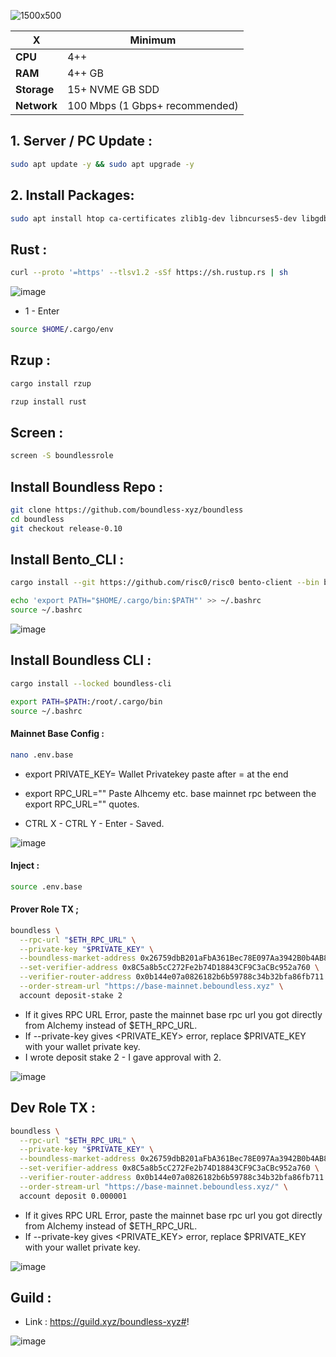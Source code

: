![1500x500](https://github.com/user-attachments/assets/b262662f-848e-4558-9aa4-7945e585b857)

| X        | Minimum              |
|------------------|----------------------------|
| **CPU**          | 4++ |
| **RAM**          | 4++ GB                   |
| **Storage**      | 15+ NVME GB SDD                   |
| **Network**      | 100 Mbps (1 Gbps+ recommended) |

## 1. Server / PC Update : 

```bash
sudo apt update -y && sudo apt upgrade -y
```
## 2. Install Packages:

```bash
sudo apt install htop ca-certificates zlib1g-dev libncurses5-dev libgdbm-dev libnss3-dev tmux iptables curl nvme-cli git wget make jq libleveldb-dev build-essential pkg-config ncdu tar clang bsdmainutils lsb-release libssl-dev libreadline-dev libffi-dev jq gcc screen file unzip lz4 -y
```


## Rust : 
```bash
curl --proto '=https' --tlsv1.2 -sSf https://sh.rustup.rs | sh
```

![image](https://github.com/user-attachments/assets/0efae43c-b5ba-488c-9f3e-de0aa12698f4)


- 1 - Enter
```bash
source $HOME/.cargo/env
```

## Rzup : 
```bash
cargo install rzup
```
```bash
rzup install rust
```

## Screen : 

```bash
screen -S boundlessrole
```

## Install Boundless Repo : 

```bash
git clone https://github.com/boundless-xyz/boundless
cd boundless
git checkout release-0.10
```

## Install Bento_CLI : 
```bash
cargo install --git https://github.com/risc0/risc0 bento-client --bin bento_cli
```
```bash
echo 'export PATH="$HOME/.cargo/bin:$PATH"' >> ~/.bashrc
source ~/.bashrc
```
![image](https://github.com/user-attachments/assets/140f0ddf-ee3f-4202-933d-5c7b27c98e3e)

## Install Boundless CLI  : 
```bash
cargo install --locked boundless-cli
```
```bash
export PATH=$PATH:/root/.cargo/bin
source ~/.bashrc
```

#### Mainnet Base Config : 
```bash
nano .env.base
```
- export PRIVATE_KEY= Wallet Privatekey paste after = at the end
- export RPC_URL="" Paste Alhcemy etc. base mainnet rpc between the export RPC_URL="" quotes.

- CTRL X - CTRL Y - Enter - Saved.

![image](https://github.com/user-attachments/assets/7a6027d2-15b3-4611-b7e3-ec3c707f9a15)


#### Inject : 
```bash
source .env.base
```

#### Prover Role TX ; 
```bash
boundless \
  --rpc-url "$ETH_RPC_URL" \
  --private-key "$PRIVATE_KEY" \
  --boundless-market-address 0x26759dbB201aFbA361Bec78E097Aa3942B0b4AB8 \
  --set-verifier-address 0x8C5a8b5cC272Fe2b74D18843CF9C3aCBc952a760 \
  --verifier-router-address 0x0b144e07a0826182b6b59788c34b32bfa86fb711 \
  --order-stream-url "https://base-mainnet.beboundless.xyz" \
  account deposit-stake 2
```

- If it gives RPC URL Error, paste the mainnet base rpc url you got directly from Alchemy instead of $ETH_RPC_URL.
- If --private-key gives <PRIVATE_KEY> error, replace $PRIVATE_KEY with your wallet private key.
- I wrote deposit stake 2 - I gave approval with 2.

![image](https://github.com/user-attachments/assets/9556462f-4386-4eaa-9214-40e00b5c0ceb)


## Dev Role TX : 
```bash
boundless \
  --rpc-url "$ETH_RPC_URL" \
  --private-key "$PRIVATE_KEY" \
  --boundless-market-address 0x26759dbB201aFbA361Bec78E097Aa3942B0b4AB8 \
  --set-verifier-address 0x8C5a8b5cC272Fe2b74D18843CF9C3aCBc952a760 \
  --verifier-router-address 0x0b144e07a0826182b6b59788c34b32bfa86fb711 \
  --order-stream-url "https://base-mainnet.beboundless.xyz/" \
  account deposit 0.000001
```
- If it gives RPC URL Error, paste the mainnet base rpc url you got directly from Alchemy instead of $ETH_RPC_URL.
- If --private-key gives <PRIVATE_KEY> error, replace $PRIVATE_KEY with your wallet private key.

![image](https://github.com/user-attachments/assets/98beeaba-e50c-4a55-a0e3-671eaa0d9a81)

## Guild : 

- Link : https://guild.xyz/boundless-xyz#!

![image](https://github.com/user-attachments/assets/495af26f-9b96-4230-8af8-11991b1db590)
